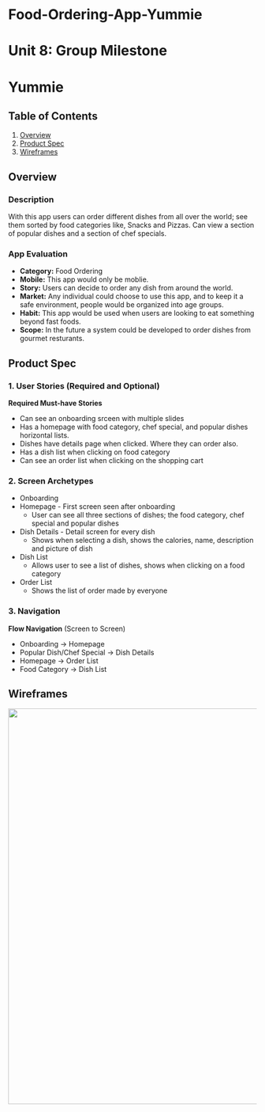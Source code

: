 # Food-Ordering-App-Yummie
Unit 8: Group Milestone
===

# Yummie

## Table of Contents
1. [Overview](#Overview)
1. [Product Spec](#Product-Spec)
1. [Wireframes](#Wireframes)

## Overview
### Description
With this app users can order different dishes from all over the world; see them sorted by food categories like, Snacks and Pizzas. Can view a section of popular dishes and a section of chef specials. 

### App Evaluation
- **Category:** Food Ordering
- **Mobile:** This app would only be moblie. 
- **Story:** Users can decide to order any dish from around the world. 
- **Market:** Any individual could choose to use this app, and to keep it a safe environment, people would be organized into age groups.
- **Habit:** This app would be used when users are looking to eat something beyond fast foods.
- **Scope:** In the future a system could be developed to order dishes from gourmet resturants. 

## Product Spec
### 1. User Stories (Required and Optional)

**Required Must-have Stories**

* Can see an onboarding srceen with multiple slides
* Has a homepage with food category, chef special, and popular dishes horizontal lists. 
* Dishes have details page when clicked. Where they can order also.
* Has a dish list when clicking on food category
* Can see an order list when clicking on the shopping cart

### 2. Screen Archetypes

* Onboarding
* Homepage - First screen seen after onboarding
   * User can see all three sections of dishes; the food category, chef special and popular dishes  
* Dish Details - Detail screen for every dish
   * Shows when selecting a dish, shows the calories, name, description and picture of dish
* Dish List 
   * Allows user to see a list of dishes, shows when clicking on a food category
* Order List
   * Shows the list of order made by everyone 


### 3. Navigation

**Flow Navigation** (Screen to Screen)
* Onboarding -> Homepage
* Popular Dish/Chef Special -> Dish Details
* Homepage -> Order List 
* Food Category -> Dish List

## Wireframes
<img src="https://i.imgur.com/9CrjH1K.jpg" width=800><br>


